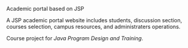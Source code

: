 Academic portal based on JSP

A JSP academic portal website includes students, discussion section, courses selection, campus resources, and administraters operations.

Course project for *Java Program Design and Training*.
